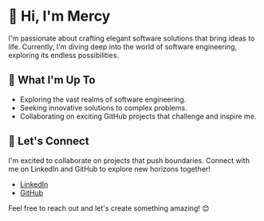 # 👋 Hi, I'm Mercy

I'm passionate about crafting elegant software solutions that bring ideas to life. Currently, I'm diving deep into the world of software engineering, exploring its endless possibilities.

## 🌱 What I'm Up To

- Exploring the vast realms of software engineering.
- Seeking innovative solutions to complex problems.
- Collaborating on exciting GitHub projects that challenge and inspire me.

## 💞️ Let's Connect

I'm excited to collaborate on projects that push boundaries. Connect with me on LinkedIn and GitHub to explore new horizons together!

- [LinkedIn](https://www.linkedin.com/in/mercy-kahenya)
- [GitHub](https://github.com/YourGitHubUsername) <!-- Replace 'YourGitHubUsername' with your actual GitHub username -->

Feel free to reach out and let's create something amazing! 😊
